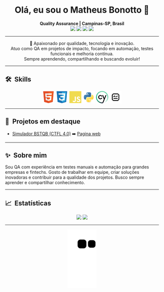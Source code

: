 

<div align="center">  
  <h1>Olá, eu sou o Matheus Bonotto 👋</h1>
  <b>Quality Assurance | Campinas-SP, Brasil</b>
  <br/>
  <a href="https://github.com/matteusbonotto" target="_blank"><img src="https://img.shields.io/badge/GitHub-181717?style=for-the-badge&logo=github&logoColor=white"/></a>
  <a href="https://linkedin.com/in/matheusbonotto" target="_blank"><img src="https://img.shields.io/badge/LinkedIn-0A66C2?style=for-the-badge&logo=linkedin&logoColor=white"/></a>
  <a href="mailto:contato@matheusbonotto.com.br"><img src="https://img.shields.io/badge/E--mail-D14836?style=for-the-badge&logo=gmail&logoColor=white"/></a>
  <a href="https://matheusbonotto.com.br" target="_blank"><img src="https://img.shields.io/badge/Currículo-1976D2?style=for-the-badge&logo=google-chrome&logoColor=white"/></a>
</div>

---

<p align="center">
  🚀 Apaixonado por qualidade, tecnologia e inovação.<br>
  Atuo como QA em projetos de impacto, focando em automação, testes funcionais e melhoria contínua.<br>
  Sempre aprendendo, compartilhando e buscando evoluir!
</p>

---

## 🛠️ &nbsp;Skills

<div align="center">
  <img src="https://raw.githubusercontent.com/devicons/devicon/master/icons/html5/html5-original.svg" alt="HTML5" width="40" height="40"/>
  <img src="https://raw.githubusercontent.com/devicons/devicon/master/icons/css3/css3-original.svg" alt="CSS3" width="40" height="40"/>
  <img src="https://raw.githubusercontent.com/devicons/devicon/master/icons/javascript/javascript-plain.svg" alt="JavaScript" width="40" height="40"/>
  <img src="https://raw.githubusercontent.com/devicons/devicon/master/icons/python/python-original.svg" alt="Python" width="40" height="40"/>
  <img src="https://raw.githubusercontent.com/devicons/devicon/master/icons/cypressio/cypressio-original.svg" alt="Cypress" width="40" height="40"/>
  <img src="https://raw.githubusercontent.com/vscode-icons/vscode-icons/0927fc72a1d655c12ec60178df88bef6da3b883d/icons/file_type_robotframework.svg" alt="Robot Framework" width="40" height="40"/>
</div>

---

## 📌 &nbsp;Projetos em destaque
- [Simulador BSTQB (CTFL 4.0)](https://github.com/matteusbonotto/simulador-ctfl) ➡️ [Pagina web](https://matteusbonotto.github.io/simulador-ctfl/)

---

## ✨ &nbsp;Sobre mim

Sou QA com experiência em testes manuais e automação para grandes empresas e fintechs. Gosto de trabalhar em equipe, criar soluções inovadoras e contribuir para a qualidade dos projetos. Busco sempre aprender e compartilhar conhecimento.

---

## 📈 &nbsp;Estatísticas

<div align="center">
  <img height="180em" src="https://github-readme-stats.vercel.app/api?username=matteusbonotto&show_icons=true&theme=blue-green&include_all_commits=true&count_private=true"/>
  <img height="180em" src="https://github-readme-stats.vercel.app/api/top-langs/?username=matteusbonotto&layout=compact&langs_count=7&theme=blue-green"/>
</div>

---

<div align="center">
  <img src="https://github.com/matteusbonotto/matteusbonotto/blob/output/github-contribution-grid-snake.svg" alt="Snake animation"/>
</div>
